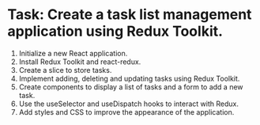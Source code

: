 # Task: Create a task list management application using Redux Toolkit.

1. Initialize a new React application.
2. Install Redux Toolkit and react-redux.
3. Create a slice to store tasks.
4. Implement adding, deleting and updating tasks using Redux Toolkit.
5. Create components to display a list of tasks and a form to add a new task.
6. Use the useSelector and useDispatch hooks to interact with Redux.
7. Add styles and CSS to improve the appearance of the application.
